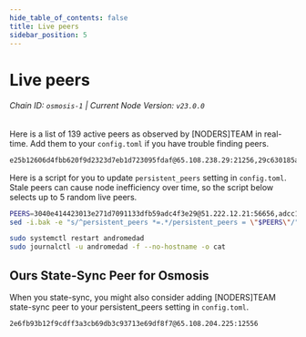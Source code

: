 ```yaml
---
hide_table_of_contents: false
title: Live peers
sidebar_position: 5
---
```


# Live peers

###### Chain ID: `osmosis-1` | Current Node Version: `v23.0.0`

Here is a list of 139 active peers as observed by [NODERS]TEAM in real-time. Add them to your `config.toml` if you have trouble finding peers.

```bash
e25b12606d4fbb620f9d2323d7eb1d723095fdaf@65.108.238.29:21256,29c630185a46d71745e4de10d182bbdc28170761@[2a01:4f9:4a:2864::2]:12156,89b80c88a4d78035778035544c72fdc0ba5fb65d@65.109.24.82:39656,4cc9b42bb7428db352bbcba47238aadef2818444@135.181.210.171:4376,07e3af8b546c400c1936c74d614e4627f8ee38ef@144.76.74.73:28656,a9a19de09af8edf7f5dc86194961905a0632a462@88.198.27.51:60756,58487331c888bae15617441e91964e7a497ea574@141.94.240.156:14756,3219b5948e6aa5101c3130274b13ee0c06a96562@57.128.92.207:27402,6244c9d76cb26a4ff93b997379af4f2ed91a42ce@185.16.39.137:27126,217580420645df4bb2f02e33e97c264db5516b34@5.161.226.84:14756,2b3c34c6d3c20c02d07f856d17707bf576319fa2@147.135.31.22:21256,d2457a9bb1fe18de80bf3a6776e4be1a49cdbbde@18.227.48.210:26656,0a607ca589490863410285eed0ca66354912016e@206.125.33.62:26672,cee8d8b45d7760b05bbce6890474a85c5a0fdb22@15.235.187.108:26656,dca62b1537a2a52a365328b5503b0ab9239f8bd3@95.216.74.45:14756,3f19d57d0868431d244815a4ec2fe12cad9ee36c@172.105.156.20:26656,34e5b9a4567c2a07e5f2652ace77248efa8a8e3e@66.42.78.48:26656,c31597f216e8d7c4eded55aa2598a13716a69270@95.56.244.244:26656,ebc272824924ea1a27ea3183dd0b9ba713494f83@95.214.54.118:27126,864886d24035966ef3f27d10fe313fb5a428ce91@185.8.107.163:26656
```

Here is a script for you to update `persistent_peers` setting in `config.toml`. Stale peers can cause node inefficiency over time, so the script below selects up to 5 random live peers.

```bash
PEERS=3040e414423013e271d7091133dfb59adc4f3e29@51.222.12.21:56656,adcc17f08300038aed8e0c6f9dcfcfcb3156eba1@134.65.192.192:26656,213b6ac4b64375570db88f01d6493c775bfdd1b6@5.78.85.94:26656,6f1c1ac91c0a0f9322744c6924008c9f34dd3723@135.125.75.198:26656,76303284b76e5a644f89f5b1a86e8eb1167206a4@65.109.27.253:36008
sed -i.bak -e "s/^persistent_peers *=.*/persistent_peers = \"$PEERS\"/" $HOME/.osmosisd/config/config.toml

sudo systemctl restart andromedad
sudo journalctl -u andromedad -f --no-hostname -o cat
```

## Ours State-Sync Peer for Osmosis
When you state-sync, you might also consider adding [NODERS]TEAM state-sync peer to your persistent_peers setting in `config.toml`.

```bash
2e6fb93b12f9cdff3a3cb69db3c93713e69df8f7@65.108.204.225:12556
```
